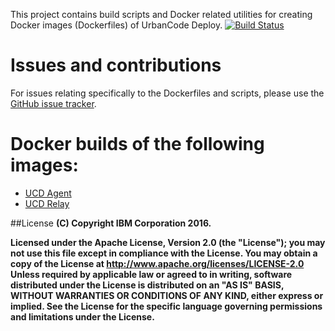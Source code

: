 This project contains build scripts and Docker related utilities for creating Docker images (Dockerfiles) of UrbanCode Deploy.
[![Build Status](https://travis-ci.org/IBM-UrbanCode/UCD-Docker-Images.svg?branch=master)](https://travis-ci.org/IBM-UrbanCode/UCD-Docker-Images)

# Issues and contributions

For issues relating specifically to the Dockerfiles and scripts, please use the [GitHub issue tracker](https://github.com/IBM-UrbanCode/UCD-Docker-Images/issues).

# Docker builds of the following images:
  - [UCD Agent](https://hub.docker.com/r/ibmcom/ucda/)
  - [UCD Relay](https://hub.docker.com/r/ibmcom/ucdr/)

##License
**(C) Copyright IBM Corporation 2016.**

**Licensed under the Apache License, Version 2.0 (the "License"); you may not use this file except in compliance with the License. You may obtain a copy of the License at http://www.apache.org/licenses/LICENSE-2.0**
**Unless required by applicable law or agreed to in writing, software distributed under the License is distributed on an "AS IS" BASIS, WITHOUT WARRANTIES OR CONDITIONS OF ANY KIND, either express or implied. See the License for the specific language governing permissions and limitations under the License.**
